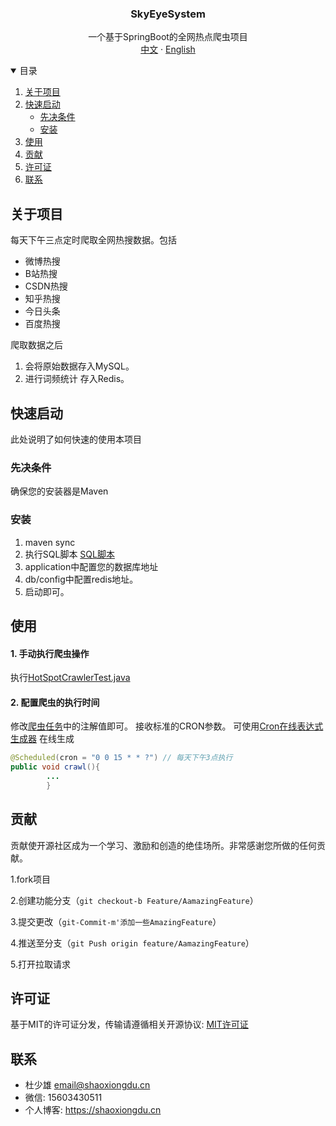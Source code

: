 


<h3 align="center">SkyEyeSystem</h3>

  <p align="center">
     一个基于SpringBoot的全网热点爬虫项目
    <br />
    <a href="./README_zh.md">中文</a>
    ·
    <a href="./README.md">English</a>
  </p>
<details open="open">
  <summary>目录</summary>
  <ol>
    <li>
      <a href="#关于项目">关于项目</a>
    </li>
    <li>
      <a href="#快速启动">快速启动</a>
      <ul>
        <li><a href="#先决条件">先决条件</a></li>
        <li><a href="#安装">安装</a></li>
      </ul>
    </li>
    <li><a href="#使用">使用</a></li>
    <li><a href="#贡献">贡献</a></li>
    <li><a href="#许可证">许可证</a></li>
    <li><a href="#联系">联系</a></li>
  </ol>
</details>

## 关于项目

每天下午三点定时爬取全网热搜数据。包括

- 微博热搜
- B站热搜
- CSDN热搜
- 知乎热搜
- 今日头条
- 百度热搜

爬取数据之后

1. 会将原始数据存入MySQL。
2. 进行词频统计 存入Redis。

## 快速启动

此处说明了如何快速的使用本项目

### 先决条件

确保您的安装器是Maven

### 安装

1. maven sync
2. 执行SQL脚本 [SQL脚本](src/main/resources/db/ddl.sql)
3. application中配置您的数据库地址
4. db/config中配置redis地址。
5. 启动即可。

## 使用

#### 1. 手动执行爬虫操作

执行[HotSpotCrawlerTest.java](src/test/java/cn/shoxiongdu/SkyEyeSystem/task/hotspot/crawl/BiliBiliCrawlerTest.java)

#### 2. 配置爬虫的执行时间

修改[爬虫任务](src/main/java/cn/shoxiongdu/SkyEyeSystem/task/hotspot/crawl/CrawlerTask.java)中的注解值即可。
接收标准的CRON参数。 可使用[Cron在线表达式生成器](http://cron.ciding.cc/) 在线生成

```java
@Scheduled(cron = "0 0 15 * * ?") // 每天下午3点执行
public void crawl(){
        ...
        }
```

## 贡献

贡献使开源社区成为一个学习、激励和创造的绝佳场所。非常感谢您所做的任何贡献。

1.fork项目

2.创建功能分支（`git checkout-b Feature/AamazingFeature`）

3.提交更改（`git-Commit-m'添加一些AmazingFeature`）

4.推送至分支（`git Push origin feature/AamazingFeature`）

5.打开拉取请求


## 许可证

基于MIT的许可证分发，传输请遵循相关开源协议: [MIT许可证](LICENSE )



## 联系

- 杜少雄 email@shaoxiongdu.cn
- 微信: 15603430511
- 个人博客: https://shaoxiongdu.cn
